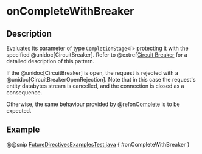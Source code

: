 # onCompleteWithBreaker

## Description

Evaluates its parameter of type `CompletionStage<T>` protecting it with the specified @unidoc[CircuitBreaker].
Refer to @extref[Circuit Breaker](akka-docs:common/circuitbreaker.html) for a detailed description of this pattern.

If the @unidoc[CircuitBreaker] is open, the request is rejected with a @unidoc[CircuitBreakerOpenRejection].
Note that in this case the request's entity databytes stream is cancelled, and the connection is closed
as a consequence.

Otherwise, the same behaviour provided by @ref[onComplete](onComplete.md) is to be expected.

## Example

@@snip [FutureDirectivesExamplesTest.java]($test$/java/docs/http/javadsl/server/directives/FutureDirectivesExamplesTest.java) { #onCompleteWithBreaker }